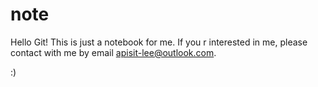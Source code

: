# note
Hello Git! This is just a notebook for me.
If you r interested in me, please contact with me by email apisit-lee@outlook.com.

:)
